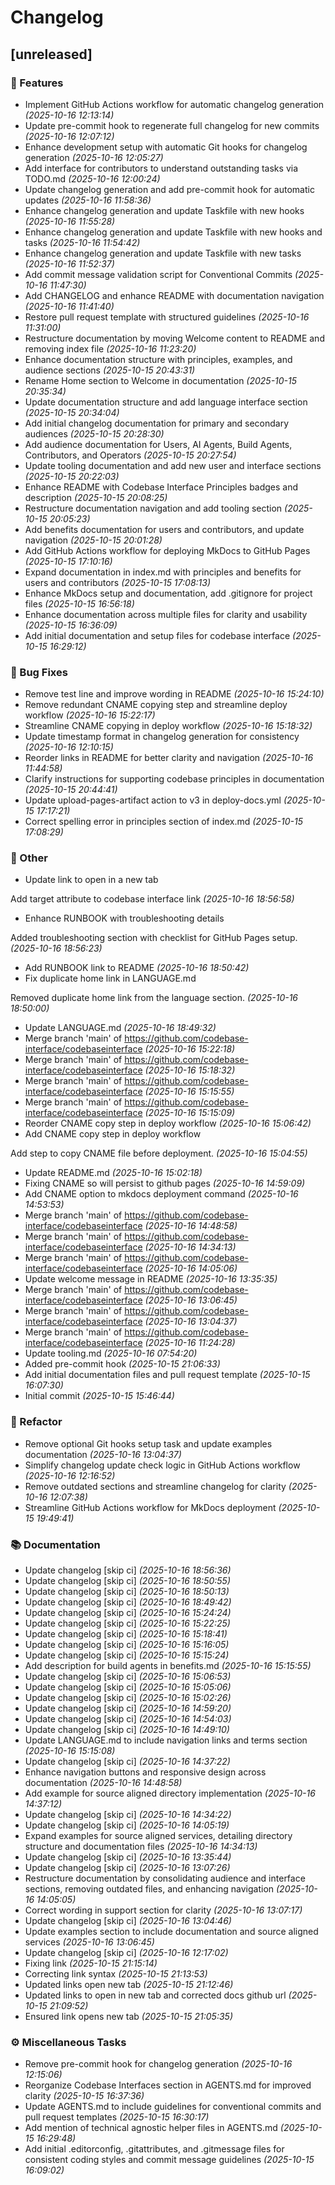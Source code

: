 # Changelog

## [unreleased]

### 🚀 Features

- Implement GitHub Actions workflow for automatic changelog generation _(2025-10-16 12:13:14)_
- Update pre-commit hook to regenerate full changelog for new commits _(2025-10-16 12:07:12)_
- Enhance development setup with automatic Git hooks for changelog generation _(2025-10-16 12:05:27)_
- Add interface for contributors to understand outstanding tasks via TODO.md _(2025-10-16 12:00:24)_
- Update changelog generation and add pre-commit hook for automatic updates _(2025-10-16 11:58:36)_
- Enhance changelog generation and update Taskfile with new hooks _(2025-10-16 11:55:28)_
- Enhance changelog generation and update Taskfile with new hooks and tasks _(2025-10-16 11:54:42)_
- Enhance changelog generation and update Taskfile with new tasks _(2025-10-16 11:52:37)_
- Add commit message validation script for Conventional Commits _(2025-10-16 11:47:30)_
- Add CHANGELOG and enhance README with documentation navigation _(2025-10-16 11:41:40)_
- Restore pull request template with structured guidelines _(2025-10-16 11:31:00)_
- Restructure documentation by moving Welcome content to README and removing index file _(2025-10-16 11:23:20)_
- Enhance documentation structure with principles, examples, and audience sections _(2025-10-15 20:43:31)_
- Rename Home section to Welcome in documentation _(2025-10-15 20:35:34)_
- Update documentation structure and add language interface section _(2025-10-15 20:34:04)_
- Add initial changelog documentation for primary and secondary audiences _(2025-10-15 20:28:30)_
- Add audience documentation for Users, AI Agents, Build Agents, Contributors, and Operators _(2025-10-15 20:27:54)_
- Update tooling documentation and add new user and interface sections _(2025-10-15 20:22:03)_
- Enhance README with Codebase Interface Principles badges and description _(2025-10-15 20:08:25)_
- Restructure documentation navigation and add tooling section _(2025-10-15 20:05:23)_
- Add benefits documentation for users and contributors, and update navigation _(2025-10-15 20:01:28)_
- Add GitHub Actions workflow for deploying MkDocs to GitHub Pages _(2025-10-15 17:10:16)_
- Expand documentation in index.md with principles and benefits for users and contributors _(2025-10-15 17:08:13)_
- Enhance MkDocs setup and documentation, add .gitignore for project files _(2025-10-15 16:56:18)_
- Enhance documentation across multiple files for clarity and usability _(2025-10-15 16:36:09)_
- Add initial documentation and setup files for codebase interface _(2025-10-15 16:29:12)_

### 🐛 Bug Fixes

- Remove test line and improve wording in README _(2025-10-16 15:24:10)_
- Remove redundant CNAME copying step and streamline deploy workflow _(2025-10-16 15:22:17)_
- Streamline CNAME copying in deploy workflow _(2025-10-16 15:18:32)_
- Update timestamp format in changelog generation for consistency _(2025-10-16 12:10:15)_
- Reorder links in README for better clarity and navigation _(2025-10-16 11:44:58)_
- Clarify instructions for supporting codebase principles in documentation _(2025-10-15 20:44:41)_
- Update upload-pages-artifact action to v3 in deploy-docs.yml _(2025-10-15 17:17:21)_
- Correct spelling error in principles section of index.md _(2025-10-15 17:08:29)_

### 💼 Other

- Update link to open in a new tab

Add target attribute to codebase interface link _(2025-10-16 18:56:58)_
- Enhance RUNBOOK with troubleshooting details

Added troubleshooting section with checklist for GitHub Pages setup. _(2025-10-16 18:56:23)_
- Add RUNBOOK link to README _(2025-10-16 18:50:42)_
- Fix duplicate home link in LANGUAGE.md

Removed duplicate home link from the language section. _(2025-10-16 18:50:00)_
- Update LANGUAGE.md _(2025-10-16 18:49:32)_
- Merge branch 'main' of https://github.com/codebase-interface/codebaseinterface _(2025-10-16 15:22:18)_
- Merge branch 'main' of https://github.com/codebase-interface/codebaseinterface _(2025-10-16 15:18:32)_
- Merge branch 'main' of https://github.com/codebase-interface/codebaseinterface _(2025-10-16 15:15:55)_
- Merge branch 'main' of https://github.com/codebase-interface/codebaseinterface _(2025-10-16 15:15:09)_
- Reorder CNAME copy step in deploy workflow _(2025-10-16 15:06:42)_
- Add CNAME copy step in deploy workflow

Add step to copy CNAME file before deployment. _(2025-10-16 15:04:55)_
- Update README.md _(2025-10-16 15:02:18)_
- Fixing CNAME so will persist to github pages _(2025-10-16 14:59:09)_
- Add CNAME option to mkdocs deployment command _(2025-10-16 14:53:53)_
- Merge branch 'main' of https://github.com/codebase-interface/codebaseinterface _(2025-10-16 14:48:58)_
- Merge branch 'main' of https://github.com/codebase-interface/codebaseinterface _(2025-10-16 14:34:13)_
- Merge branch 'main' of https://github.com/codebase-interface/codebaseinterface _(2025-10-16 14:05:06)_
- Update welcome message in README _(2025-10-16 13:35:35)_
- Merge branch 'main' of https://github.com/codebase-interface/codebaseinterface _(2025-10-16 13:06:45)_
- Merge branch 'main' of https://github.com/codebase-interface/codebaseinterface _(2025-10-16 13:04:37)_
- Merge branch 'main' of https://github.com/codebase-interface/codebaseinterface _(2025-10-16 11:24:28)_
- Update tooling.md _(2025-10-16 07:54:20)_
- Added pre-commit hook _(2025-10-15 21:06:33)_
- Add initial documentation files and pull request template _(2025-10-15 16:07:30)_
- Initial commit _(2025-10-15 15:46:44)_

### 🚜 Refactor

- Remove optional Git hooks setup task and update examples documentation _(2025-10-16 13:04:37)_
- Simplify changelog update check logic in GitHub Actions workflow _(2025-10-16 12:16:52)_
- Remove outdated sections and streamline changelog for clarity _(2025-10-16 12:07:38)_
- Streamline GitHub Actions workflow for MkDocs deployment _(2025-10-15 19:49:41)_

### 📚 Documentation

- Update changelog [skip ci] _(2025-10-16 18:56:36)_
- Update changelog [skip ci] _(2025-10-16 18:50:55)_
- Update changelog [skip ci] _(2025-10-16 18:50:13)_
- Update changelog [skip ci] _(2025-10-16 18:49:42)_
- Update changelog [skip ci] _(2025-10-16 15:24:24)_
- Update changelog [skip ci] _(2025-10-16 15:22:25)_
- Update changelog [skip ci] _(2025-10-16 15:18:41)_
- Update changelog [skip ci] _(2025-10-16 15:16:05)_
- Update changelog [skip ci] _(2025-10-16 15:15:24)_
- Add description for build agents in benefits.md _(2025-10-16 15:15:55)_
- Update changelog [skip ci] _(2025-10-16 15:06:53)_
- Update changelog [skip ci] _(2025-10-16 15:05:06)_
- Update changelog [skip ci] _(2025-10-16 15:02:26)_
- Update changelog [skip ci] _(2025-10-16 14:59:20)_
- Update changelog [skip ci] _(2025-10-16 14:54:03)_
- Update changelog [skip ci] _(2025-10-16 14:49:10)_
- Update LANGUAGE.md to include navigation links and terms section _(2025-10-16 15:15:08)_
- Update changelog [skip ci] _(2025-10-16 14:37:22)_
- Enhance navigation buttons and responsive design across documentation _(2025-10-16 14:48:58)_
- Add example for source aligned directory implementation _(2025-10-16 14:37:12)_
- Update changelog [skip ci] _(2025-10-16 14:34:22)_
- Update changelog [skip ci] _(2025-10-16 14:05:19)_
- Expand examples for source aligned services, detailing directory structure and documentation files _(2025-10-16 14:34:13)_
- Update changelog [skip ci] _(2025-10-16 13:35:44)_
- Update changelog [skip ci] _(2025-10-16 13:07:26)_
- Restructure documentation by consolidating audience and interface sections, removing outdated files, and enhancing navigation _(2025-10-16 14:05:05)_
- Correct wording in support section for clarity _(2025-10-16 13:07:17)_
- Update changelog [skip ci] _(2025-10-16 13:04:46)_
- Update examples section to include documentation and source aligned services _(2025-10-16 13:06:45)_
- Update changelog [skip ci] _(2025-10-16 12:17:02)_
- Fixing link _(2025-10-15 21:15:14)_
- Correcting link syntax _(2025-10-15 21:13:53)_
- Updated links open new tab _(2025-10-15 21:12:46)_
- Updated links to open in new tab and corrected docs github url _(2025-10-15 21:09:52)_
- Ensured link opens new tab _(2025-10-15 21:05:35)_

### ⚙️ Miscellaneous Tasks

- Remove pre-commit hook for changelog generation _(2025-10-16 12:15:06)_
- Reorganize Codebase Interfaces section in AGENTS.md for improved clarity _(2025-10-15 16:37:36)_
- Update AGENTS.md to include guidelines for conventional commits and pull request templates _(2025-10-15 16:30:17)_
- Add mention of technical agnostic helper files in AGENTS.md _(2025-10-15 16:29:48)_
- Add initial .editorconfig, .gitattributes, and .gitmessage files for consistent coding styles and commit message guidelines _(2025-10-15 16:09:02)_
<!-- generated by git-cliff -->
